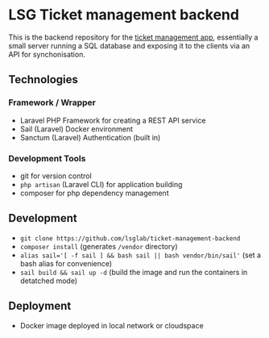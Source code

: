 # LSG Ticket management backend

This is the backend repository for the [ticket management app](https://github.com/lsglab/ticket-management), essentially a small server running a SQL database and exposing it to the clients via an API for synchonisation.

## Technologies

### Framework / Wrapper
+ Laravel PHP Framework for creating a REST API service
+ Sail (Laravel) Docker environment
+ Sanctum (Laravel) Authentication (built in)

### Development Tools
+ git for version control
+ `php artisan` (Laravel CLI) for application building
+ composer for php dependency management

## Development
+ `git clone https://github.com/lsglab/ticket-management-backend`
+ `composer install` (generates `/vendor` directory)
+ `alias sail='[ -f sail ] && bash sail || bash vendor/bin/sail'` (set a bash alias for convenience)
+ `sail build && sail up -d` (build the image and run the containers in detatched mode)

## Deployment
+ Docker image deployed in local network or cloudspace
